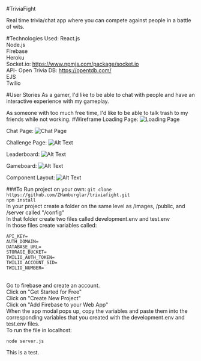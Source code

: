 #TriviaFight

Real time trivia/chat app where you can compete against people in a battle of wits.

#Technologies Used:
React.js
<br>
Node.js
<br>
Firebase
<br>
Heroku
<br>
Socket.io: https://www.npmjs.com/package/socket.io
<br>
API- Open Trivia DB: https://opentdb.com/
<br>
EJS
<br>
Twilio

#User Stories
As a gamer, I'd like to be able to chat with people and have an interactive experience with my gameplay.

As someone with too much free time, I'd like to be able to talk trash to my friends while not working.
#Wireframe
Loading Page: ![Loading Page](app/images/Wireframe1.jpg)

Chat Page: ![Chat Page](app/images/Wireframe2.jpg)

Challenge Page: ![Alt Text](app/images/Wireframe3.jpg)

Leaderboard: ![Alt Text](app/images/Wireframe4.jpg)

Gameboard: ![Alt Text](app/images/Wireframe5.jpg)

Component Layout: ![Alt Text](app/images/ComponentLayout.png)


###To Run project on your own:
```git clone https://github.com/ZHamburglar/triviafight.git```
<br>
```npm install```
<br>
In your project create a folder on the same level as /images, /public, and /server called "/config"
<br>
In that folder create two files called development.env and test.env
<br>
In those files create variables called:

```
API_KEY=
AUTH_DOMAIN=
DATABASE_URL=
STORAGE_BUCKET=
TWILIO_AUTH_TOKEN=
TWILIO_ACCOUNT_SID=
TWILIO_NUMBER=
```

<br>
Go to firebase and create an account.
<br>
Click on "Get Started for Free"
<br>
Click on "Create New Project"
<br>
Click on "Add Firebase to your Web App"
<br>
When the app modal pops up, copy the variables and paste them into the corresponding variables that you created with the development.env and test.env files.
<br>
To run the file in localhost:

```node server.js```

This is a test.
